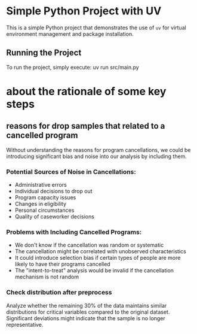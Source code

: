 # Simple Python Project with UV

This is a simple Python project that demonstrates the use of `uv` for virtual environment management and package installation.

## Running the Project

To run the project, simply execute:
uv run src/main.py

# about the rationale of some key steps
## reasons for drop samples that related to a cancelled program
Without understanding the reasons for program cancellations, we could be introducing significant bias and noise into our analysis by including them.

### Potential Sources of Noise in Cancellations:
- Administrative errors
- Individual decisions to drop out
- Program capacity issues
- Changes in eligibility
- Personal circumstances
- Quality of caseworker decisions

### Problems with Including Cancelled Programs:
- We don't know if the cancellation was random or systematic
- The cancellation might be correlated with unobserved characteristics
- It could introduce selection bias if certain types of people are more likely to have their programs cancelled
- The "intent-to-treat" analysis would be invalid if the cancellation mechanism is not random

### Check distribution after preprocess
Analyze whether the remaining 30% of the data maintains similar distributions for critical variables compared to the original dataset. Significant deviations might indicate that the sample is no longer representative.